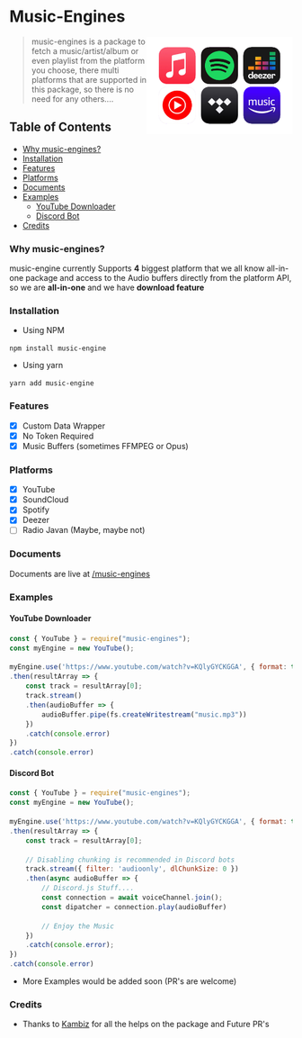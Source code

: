 # Music-Engines

<a href="https://github.com/EhsanFox/music-engines/">
    <img src="https://github.com/EhsanFox/music-engine/raw/main/images/music-engines-logo.png" width="260" align="right" alt="music-engines-logo">
</a>

> music-engines is a package to fetch a music/artist/album or even playlist from the platform you choose, there multi platforms that are supported in this package, so there is no need for any others....

## Table of Contents
- [Why music-engines?](#why-music-engines)
- [Installation](#installation)
- [Features](#features)
- [Platforms](#platforms)
- [Documents](#documents)
- [Examples](#examples)
    - [YouTube Downloader](#youtube-downloader)
    - [Discord Bot](#discord-bot)
- [Credits](#credits)

### Why music-engines?
music-engine currently Supports **4** biggest platform that we all know all-in-one package and access to the Audio buffers directly from the platform API, so we are **all-in-one** and we have **download feature**

### Installation
- Using NPM

`npm install music-engine`

- Using yarn

`yarn add music-engine`

### Features
- [x] Custom Data Wrapper
- [x] No Token Required
- [x] Music Buffers (sometimes FFMPEG or Opus)

### Platforms
- [x] YouTube
- [x] SoundCloud
- [x] Spotify
- [x] Deezer
- [ ] Radio Javan (Maybe, maybe not)

### Documents
Documents are live at [/music-engines](https://ehsan.js.org/music-engines/)

### Examples

#### YouTube Downloader
```js
const { YouTube } = require("music-engines");
const myEngine = new YouTube();

myEngine.use('https://www.youtube.com/watch?v=KQlyGYCKGGA', { format: true })
.then(resultArray => {
    const track = resultArray[0];
    track.stream()
    .then(audioBuffer => {
        audioBuffer.pipe(fs.createWritestream("music.mp3"))
    })
    .catch(console.error)
})
.catch(console.error)
```

#### Discord Bot
```js
const { YouTube } = require("music-engines");
const myEngine = new YouTube();

myEngine.use('https://www.youtube.com/watch?v=KQlyGYCKGGA', { format: true })
.then(resultArray => {
    const track = resultArray[0];

    // Disabling chunking is recommended in Discord bots
    track.stream({ filter: 'audioonly', dlChunkSize: 0 })
    .then(async audioBuffer => {
        // Discord.js Stuff....
        const connection = await voiceChannel.join();
        const dipatcher = connection.play(audioBuffer)
        
        // Enjoy the Music
    })
    .catch(console.error);
})
.catch(console.error)
```
- More Examples would be added soon (PR's are welcome)

### Credits
- Thanks to [Kambiz](https://github.com/Scrip7) for all the helps on the package and Future PR's